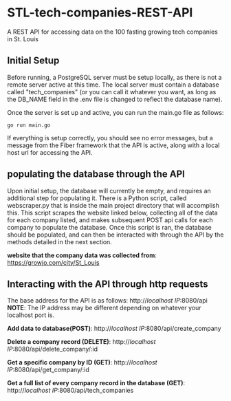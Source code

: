 # STL-tech-companies-REST-API
A REST API for accessing data on the 100 fasting growing tech companies in St. Louis

## Initial Setup
Before running, a PostgreSQL server must be setup locally, as there is not a remote server active at this time. The local server must contain a database called "tech_companies" (or you can call it whatever you want, as long as the DB_NAME field in the .env file is changed to reflect the database name).

Once the server is set up and active, you can run the main.go file as follows:

```
go run main.go
```

If everything is setup correctly, you should see no error messages, but a message from the Fiber framework that the API is active, along with a local host url for accessing the API.


## populating the database through the API
Upon initial setup, the database will currently be empty, and requires an additional step for populating it. There is a Python script, called webscraper.py that is inside the main project directory that will accomplish this. This script scrapes the website linked below, collecting all of the data for each company listed, and makes subsequent POST api calls for each company to populate the database. Once this script is ran, the database should be populated, and can then be interacted with through the API by the methods detailed in the next section.

**website that the company data was collected from**: https://growjo.com/city/St_Louis

## Interacting with the API through http requests
The base address for the API is as follows:
  http://*localhost IP*:8080/api **NOTE**: The IP address may be different depending on whatever your localhost port is.
  
**Add data to database(POST)**:
  http://*localhost IP*:8080/api/create_company

**Delete a company record (DELETE)**:
  http://*localhost IP*:8080/api/delete_company/:id

**Get a specific company by ID (GET)**:
  http://*localhost IP*:8080/api/get_company/:id

**Get a full list of every company record in the database (GET)**:
  http://*localhost IP*:8080/api/tech_companies


